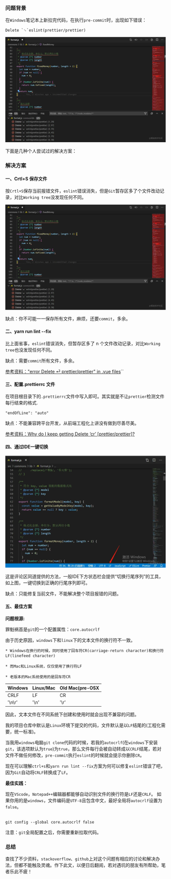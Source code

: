 ### 问题背景

在`Windows`笔记本上新拉完代码，在执行`pre-commit`时，出现如下错误：

```
Delete `␍`eslint(prettier/prettier)
```

![](./images/eslint1.awebp)

下面是几种个人尝试过的解决方案：

### 解决方案

#### 一、Crtl+S 保存文件

按`Crtl+S`保存当前报错文件，`eslint`错误消失，但是`Git`暂存区多了个文件改动记录，对比`Working tree`没发现任何不同。

![](./images/eslint1.awebp)

缺点：你不可能一一保存所有文件，麻烦，还要`commit`，多余。

#### 二、yarn run lint --fix

比上面省事，`eslint`错误消失，但暂存区多了 n 个文件改动记录，对比`Working tree`也没发现任何不同。

缺点：需要`commit`所有文件，多余。

[参考资料："error Delete ⏎ prettier/prettier" in .vue files](https://github.com/prettier/eslint-plugin-prettier/issues/114)``

#### 三、配置.prettierrc 文件

在项目根目录下的`.prettierrc`文件中写入即可。其实就是不让`prettier`检测文件每行结束的格式.

```
"endOfLine": "auto"
```

缺点：不能兼容跨平台开发，从前端工程化上讲没有做到尽善尽美。

[参考资料：Why do I keep getting Delete ‘cr’ \[prettier/prettier\]?](https://stackoverflow.com/questions/53516594/why-do-i-keep-getting-delete-cr-prettier-prettier)

#### 四、通过IDE一键切换

![](./images/eslint3.awebp)

这是评论区同道提供的方法，一般IDE下方状态栏会提供“切换行尾序列”的工具，如上图，一键切换到正确的行尾序列即可。

缺点：只能修复当前文件，不能解决整个项目报错的问题。

#### 五、最佳方案

**问题根源:**

罪魁祸首是`git`的一个配置属性：`core.autocrlf `

由于历史原因，`windows`下和`linux`下的文本文件的换行符不一致。

```
* Windows在换行的时候，同时使用了回车符CR(carriage-return character)和换行符LF(linefeed character)

* 而Mac和Linux系统，仅仅使用了换行符LF

* 老版本的Mac系统使用的是回车符CR
```

| Windows  | Linux/Mac | Old Mac(pre-OSX |
| -------- | --------- | --------------- |
| CRLF     | LF        | CR              |
| '\\n\\r' | '\\n'     | '\\r'           |

因此，文本文件在不同系统下创建和使用时就会出现不兼容的问题。

我的项目仓库中默认是`Linux`环境下提交的代码，文件默认是以`LF`结尾的(工程化需要，统一标准)。

当我用`windows`电脑`git clone`代码的时候，若我的`autocrlf`(在`windows`下安装`git`，该选项默认为`true`)为`true`，那么文件每行会被自动转成以`CRLF`结尾，若对文件不做任何修改，`pre-commit`执行`eslint`的时候就会提示你删除`CR`。

现在可以理解`ctrl+s`和`yarn run lint --fix`方案为何可以修复`eslint`错误了吧，因为`Git`自动将`CRLF`转换成了`LF`。

**最佳实践：**

现在`VScode`，`Notepad++`编辑器都能够自动识别文件的换行符是`LF`还是`CRLF`。 如果你用的是`windows`，文件编码是`UTF-8`且包含中文，最好全局将`autocrlf`设置为`false`。

```

git config --global core.autocrlf false

```

注意：`git`全局配置之后，你需要重新拉取代码。

### 总结

查找了不少资料，`stackoverflow`、`github`上对这个问题有相应的讨论和解决办法，但都不能触及灵魂。作下此文，以便日后翻阅，若对遇坑的朋友有所帮助，笔者乐此不疲！
